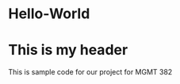 # Hello-World

<html>
  <head>
    <h1>
      This is my header
    </h1>
  </head>
  <body>
    <p>This is sample code for our project for MGMT 382</p?
  </body>
    </html>
  
